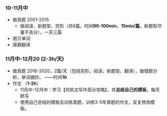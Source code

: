 

### 10-11月中

-   做真题 2001-2015
    -   做阅读、新题型、完形（共6篇，时间**90-100min**，**15min/篇**，新题型尽量不丢分），一天三篇
-   扇贝单词
-   唐静翻译

### 11月中-12月20 (2-3h/天)

-   做真题 2016-2020，2篇/天（包括完形，阅读，新题型、翻译），做错题分析，单词摘抄。 ——时间**1h**
-   作文 （**1-2h**）
    -   11月中-12月中：学习【何凯文写作高分攻略】，并**总结自己的模板**，每天默写
    -   使用自己总结的模板去训练真题，训练3-5年真题的作文，反复修改模板。
